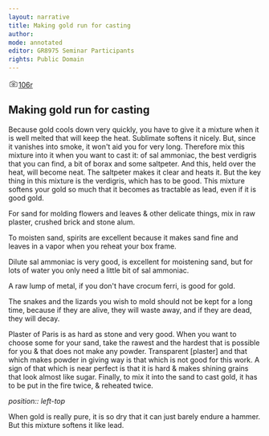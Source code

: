 ```yaml
---
layout: narrative
title: Making gold run for casting
author:
mode: annotated
editor: GR8975 Seminar Participants
rights: Public Domain
---
```


 <a href="http://gallica.bnf.fr/ark:/12148/btv1b10500001g/f217.image"><img src="../assets/photo-icon.png" alt="folio images" style="display:inline-block; margin-bottom:-3px;">106r</a><br/> 
## Making gold run for casting

 
Because gold cools down very quickly, you have to give it a mixture when it is well melted that will keep the heat. Sublimate softens it nicely. But, since it vanishes into smoke, it won't aid you for very long. Therefore mix this mixture into it when you want to cast it: of sal ammoniac, the best verdigris that you can find, a bit of borax and some saltpeter. And this, held over the heat, will become neat. The saltpeter makes it clear and heats it. But the key thing in this mixture is the verdigris, which has to be good. This mixture softens your gold so much that it becomes as tractable as lead, even if it is good gold.
  
For sand for molding flowers and leaves & other delicate things, mix in raw plaster, crushed brick and stone alum.
 
To moisten sand, spirits are excellent because it makes sand fine and leaves in a vapor when you reheat your box frame.
 
Dilute sal ammoniac is very good, is excellent for moistening sand, but for lots of water you only need a little bit of sal ammoniac.
 
A raw lump of metal, if you don't have crocum ferri, is good for gold.
 
The snakes and the lizards you wish to mold should not be kept for a long time, because if they are alive, they will waste away, and if they are dead, they will decay.
 
Plaster of Paris is as hard as stone and very good. When you want to choose some for your sand, take the rawest and the hardest that is possible for you & that does not make any powder. Transparent [plaster] and that which makes powder in giving way is that which is not good for this work. A sign of that which is near perfect is that it is hard & makes shining grains that look almost like sugar. Finally, to mix it into the sand to cast gold, it has to be put in the fire twice, & reheated twice.
 
*position:: left-top*

 When gold is really pure, it is so dry that it can just barely endure a hammer. But this mixture softens it like lead. 
 